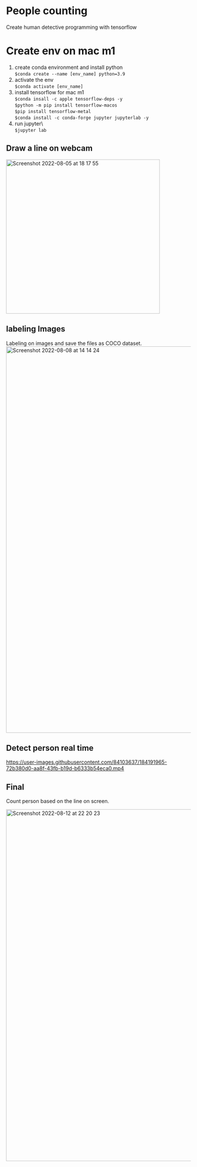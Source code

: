 # People counting 
Create human detective programming with tensorflow

# Create env on mac m1   
1. create conda environment and install python  
  `$conda create --name [env_name] python=3.9` <br />  
2. activate the env<br />
  `$conda activate [env_name]`<br />
3. install tensorflow for mac m1<br />
  `$conda insall -c apple tensorflow-deps -y`<br />
  `$python -m pip install tensorflow-macos`<br />
  `$pip install tensorflow-metal`<br />
  `$conda install -c conda-forge jupyter jupyterlab -y`<br />
4. run jupyter\  
  `$jupyter lab`  

## Draw a line on webcam 
<img width="419" alt="Screenshot 2022-08-05 at 18 17 55" src="https://user-images.githubusercontent.com/84103637/183128319-77f2c58a-3bf7-46f6-a23b-69b54396a7e2.png">

## labeling Images 

Labeling on images and save the files as COCO dataset. 
<img width="1050" alt="Screenshot 2022-08-08 at 14 14 24" src="https://user-images.githubusercontent.com/84103637/183426661-b05b03aa-7305-4bc7-a82b-f8ebe58d2844.png">

## Detect person real time 


https://user-images.githubusercontent.com/84103637/184191965-72b380d0-aa8f-43fb-b19d-b6333b54eca0.mp4

## Final
Count person based on the line on screen. 

<img width="956" alt="Screenshot 2022-08-12 at 22 20 23" src="https://user-images.githubusercontent.com/84103637/184446611-6b1dd737-0345-4c81-9f71-d270ca60dabe.png">

